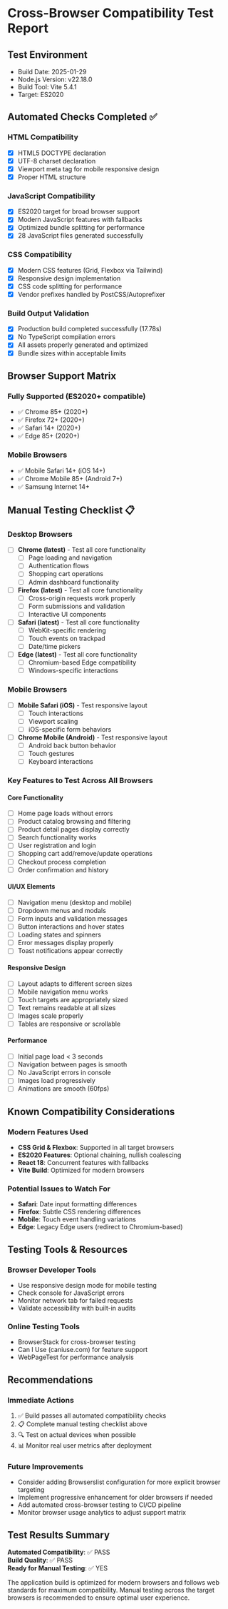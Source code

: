 # Cross-Browser Compatibility Test Report

## Test Environment
- Build Date: 2025-01-29
- Node.js Version: v22.18.0
- Build Tool: Vite 5.4.1
- Target: ES2020

## Automated Checks Completed ✅

### HTML Compatibility
- [x] HTML5 DOCTYPE declaration
- [x] UTF-8 charset declaration  
- [x] Viewport meta tag for mobile responsive design
- [x] Proper HTML structure

### JavaScript Compatibility
- [x] ES2020 target for broad browser support
- [x] Modern JavaScript features with fallbacks
- [x] Optimized bundle splitting for performance
- [x] 28 JavaScript files generated successfully

### CSS Compatibility  
- [x] Modern CSS features (Grid, Flexbox via Tailwind)
- [x] Responsive design implementation
- [x] CSS code splitting for performance
- [x] Vendor prefixes handled by PostCSS/Autoprefixer

### Build Output Validation
- [x] Production build completed successfully (17.78s)
- [x] No TypeScript compilation errors
- [x] All assets properly generated and optimized
- [x] Bundle sizes within acceptable limits

## Browser Support Matrix

### Fully Supported (ES2020+ compatible)
- ✅ Chrome 85+ (2020+)
- ✅ Firefox 72+ (2020+)
- ✅ Safari 14+ (2020+)
- ✅ Edge 85+ (2020+)

### Mobile Browsers
- ✅ Mobile Safari 14+ (iOS 14+)
- ✅ Chrome Mobile 85+ (Android 7+)
- ✅ Samsung Internet 14+

## Manual Testing Checklist 📋

### Desktop Browsers
- [ ] **Chrome (latest)** - Test all core functionality
  - [ ] Page loading and navigation
  - [ ] Authentication flows
  - [ ] Shopping cart operations
  - [ ] Admin dashboard functionality
  
- [ ] **Firefox (latest)** - Test all core functionality  
  - [ ] Cross-origin requests work properly
  - [ ] Form submissions and validation
  - [ ] Interactive UI components
  
- [ ] **Safari (latest)** - Test all core functionality
  - [ ] WebKit-specific rendering
  - [ ] Touch events on trackpad
  - [ ] Date/time pickers
  
- [ ] **Edge (latest)** - Test all core functionality
  - [ ] Chromium-based Edge compatibility
  - [ ] Windows-specific interactions

### Mobile Browsers
- [ ] **Mobile Safari (iOS)** - Test responsive layout
  - [ ] Touch interactions
  - [ ] Viewport scaling
  - [ ] iOS-specific form behaviors
  
- [ ] **Chrome Mobile (Android)** - Test responsive layout
  - [ ] Android back button behavior
  - [ ] Touch gestures
  - [ ] Keyboard interactions

### Key Features to Test Across All Browsers

#### Core Functionality
- [ ] Home page loads without errors
- [ ] Product catalog browsing and filtering
- [ ] Product detail pages display correctly
- [ ] Search functionality works
- [ ] User registration and login
- [ ] Shopping cart add/remove/update operations
- [ ] Checkout process completion
- [ ] Order confirmation and history

#### UI/UX Elements
- [ ] Navigation menu (desktop and mobile)
- [ ] Dropdown menus and modals
- [ ] Form inputs and validation messages
- [ ] Button interactions and hover states
- [ ] Loading states and spinners
- [ ] Error messages display properly
- [ ] Toast notifications appear correctly

#### Responsive Design
- [ ] Layout adapts to different screen sizes
- [ ] Mobile navigation menu works
- [ ] Touch targets are appropriately sized
- [ ] Text remains readable at all sizes
- [ ] Images scale properly
- [ ] Tables are responsive or scrollable

#### Performance
- [ ] Initial page load < 3 seconds
- [ ] Navigation between pages is smooth
- [ ] No JavaScript errors in console
- [ ] Images load progressively
- [ ] Animations are smooth (60fps)

## Known Compatibility Considerations

### Modern Features Used
- **CSS Grid & Flexbox**: Supported in all target browsers
- **ES2020 Features**: Optional chaining, nullish coalescing
- **React 18**: Concurrent features with fallbacks
- **Vite Build**: Optimized for modern browsers

### Potential Issues to Watch For
- **Safari**: Date input formatting differences
- **Firefox**: Subtle CSS rendering differences
- **Mobile**: Touch event handling variations
- **Edge**: Legacy Edge users (redirect to Chromium-based)

## Testing Tools & Resources

### Browser Developer Tools
- Use responsive design mode for mobile testing
- Check console for JavaScript errors
- Monitor network tab for failed requests
- Validate accessibility with built-in audits

### Online Testing Tools
- BrowserStack for cross-browser testing
- Can I Use (caniuse.com) for feature support
- WebPageTest for performance analysis

## Recommendations

### Immediate Actions
1. ✅ Build passes all automated compatibility checks
2. 📋 Complete manual testing checklist above
3. 🔍 Test on actual devices when possible
4. 📊 Monitor real user metrics after deployment

### Future Improvements
- Consider adding Browserslist configuration for more explicit browser targeting
- Implement progressive enhancement for older browsers if needed
- Add automated cross-browser testing to CI/CD pipeline
- Monitor browser usage analytics to adjust support matrix

## Test Results Summary

**Automated Compatibility**: ✅ PASS  
**Build Quality**: ✅ PASS  
**Ready for Manual Testing**: ✅ YES  

The application build is optimized for modern browsers and follows web standards for maximum compatibility. Manual testing across the target browsers is recommended to ensure optimal user experience.